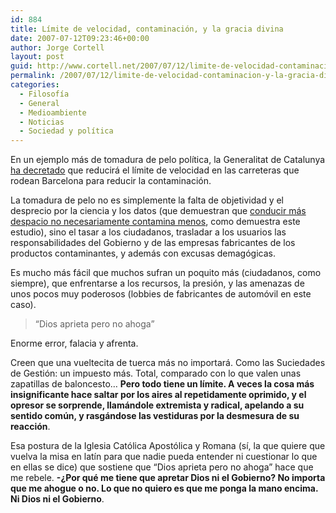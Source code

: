 ```yaml
---
id: 884
title: Lí­mite de velocidad, contaminación, y la gracia divina
date: 2007-07-12T09:23:46+00:00
author: Jorge Cortell
layout: post
guid: http://www.cortell.net/2007/07/12/limite-de-velocidad-contaminacion-y-la-gracia-divina/
permalink: /2007/07/12/limite-de-velocidad-contaminacion-y-la-gracia-divina/
categories:
  - Filosofí­a
  - General
  - Medioambiente
  - Noticias
  - Sociedad y polí­tica
---
```

En un ejemplo más de tomadura de pelo polí­tica, la Generalitat de Catalunya <a target="_blank" title="El Paí­s" href="http://www.elpais.com/articulo/sociedad/velocidad/carreteras/rodean/Barcelona/quedara/limitada/hora/elpepusoc/20070711elpepisoc_3/Tes">ha decretado</a> que reducirá el lí­mite de velocidad en las carreteras que rodean Barcelona para reducir la contaminación.

La tomadura de pelo no es simplemente la falta de objetividad y el desprecio por la ciencia y los datos (que demuestran que <a target="_blank" title="La Vanguardia" href="http://www.lavanguardia.es/lv24h/20070712/51372950570.html">conducir más despacio no necesariamente contamina menos</a>, como demuestra este estudio), sino el tasar a los ciudadanos, trasladar a los usuarios las responsabilidades del Gobierno y de las empresas fabricantes de los productos contaminantes, y además con excusas demagógicas.

Es mucho más fácil que muchos sufran un poquito más (ciudadanos, como siempre), que enfrentarse a los recursos, la presión, y las amenazas de unos pocos muy poderosos (lobbies de fabricantes de automóvil en este caso).

> &#8220;Dios aprieta pero no ahoga&#8221;

Enorme error, falacia y afrenta.

Creen que una vueltecita de tuerca más no importará. Como las Suciedades de Gestión: un impuesto más. Total, comparado con lo que valen unas zapatillas de baloncesto&#8230; **Pero todo tiene un lí­mite. A veces la cosa más insignificante hace saltar por los aires al repetidamente oprimido, y el opresor se sorprende, llamándole extremista y radical, apelando a su sentido común, y rasgándose las vestiduras por la desmesura de su reacción**.

Esa postura de la Iglesia Católica Apostólica y Romana (sí­, la que quiere que vuelva la misa en latí­n para que nadie pueda entender ni cuestionar lo que en ellas se dice) que sostiene que &#8220;Dios aprieta pero no ahoga&#8221; hace que me rebele. **-¿Por qué me tiene que apretar Dios ni el Gobierno? No importa que me ahogue o no. Lo que no quiero es que me ponga la mano encima. Ni Dios ni el Gobierno**.